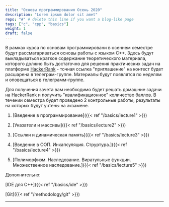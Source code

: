 ```yaml
---
title: "Основы программирования Осень 2020"
description: "Lorem ipsum dolor sit amet"
repo: "#" # delete this line if you want a blog-like page
tags: ["с", "cpp", "basics"]
weight: 1
draft: false
---
```


В рамках курса по основам программировани в осеннем семестре будут рассматариваться основы работы с языком C++. Здесь будут выкладываться краткое содержание теоретического материала, которого должно быть достаточно для решения практических задач на платформе [HackerRank](https://www.hackerrank.com/) - точная ссылка "приглашение" на контест будет расшарена в телеграм-группе. Материалы будут появлятся по неделям и оповещаться в телеграмм-группе.

Для получения зачета вам необходимо будет решать домашние задачи на HackerRank и получить "квалификационное" количество баллов. В течении семестра будет проведено 2 контрольные работы, результаты на которых будут учтены на экзамене. 

1. [Введение в программирование]({{< ref "/basics/lecture1" >}})

2. [Указатели и массивы]({{< ref "/basics/lecture2" >}})

3. [Ссылки и динамическая память]({{< ref "/basics/lecture3" >}})

4. [Введение в ООП. Инкапсуляция. Струртура.]({{< ref "/basics/lecture4" >}})

5. [Полиморфизм. Наследование. Виратульные функции. Множественное наследование.]({{< ref "/basics/lecture5" >}})

Дополнительно:

[IDE для С++]({{< ref "/basics/ide" >}})

[Git]({{< ref "/methodology/git" >}})

---
